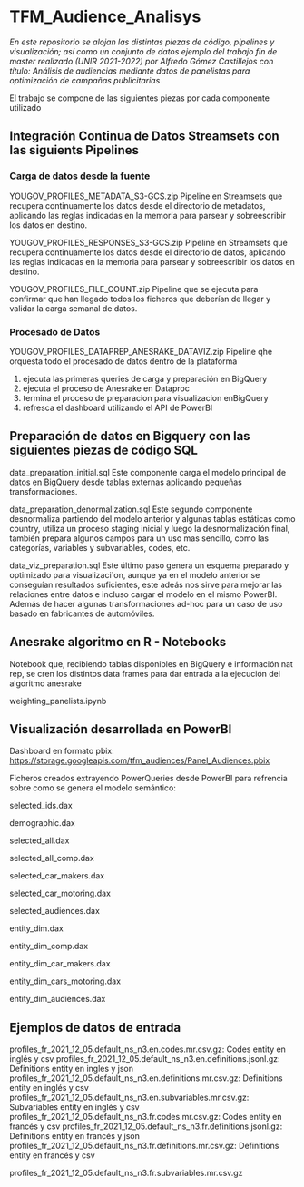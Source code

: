 # TFM_Audience_Analisys

_En este repositorio se alojan las distintas piezas de código, pipelines y visualización; así como un conjunto de datos ejemplo del trabajo fin de master realizado (UNIR 2021-2022) por Alfredo Gómez Castillejos con título: Análisis de audiencias mediante datos de panelistas para optimización de campañas publicitarias_

El trabajo se compone de las siguientes piezas por cada componente utilizado

## Integración Continua de Datos Streamsets con las siguients Pipelines

### Carga de datos desde la fuente 

YOUGOV_PROFILES_METADATA_S3-GCS.zip
Pipeline en Streamsets que recupera continuamente los datos desde el directorio de metadatos, aplicando las reglas indicadas en la memoria para parsear y sobreescribir los datos en destino.

YOUGOV_PROFILES_RESPONSES_S3-GCS.zip
Pipeline en Streamsets que recupera continuamente los datos desde el directorio de datos, aplicando las reglas indicadas en la memoria para parsear y sobreescribir los datos en destino.

YOUGOV_PROFILES_FILE_COUNT.zip
Pipeline que se ejecuta para confirmar que han llegado todos los ficheros que deberían de llegar y validar la carga semanal de datos.


### Procesado de Datos

YOUGOV_PROFILES_DATAPREP_ANESRAKE_DATAVIZ.zip
Pipeline qhe orquesta todo el procesado de datos dentro de la plataforma
1) ejecuta las primeras queries de carga y preparación en BigQuery
2) ejecuta el proceso de Anesrake en Dataproc
3) termina el proceso de preparacion para visualizacion enBigQuery
4) refresca el dashboard utilizando el API de PowerBI




## Preparación de datos en Bigquery con las siguientes piezas de código SQL
data_preparation_initial.sql
Este componente carga el modelo principal de datos en BigQuery desde tablas externas aplicando pequeñas transformaciones.


data_preparation_denormalization.sql
Este segundo componente desnormaliza partiendo del modelo anterior y algunas tablas estáticas como country, utiliza un proceso staging inicial y luego la desnormalización final, también prepara algunos campos para un uso mas sencillo, como las categorías, variables y subvariables, codes, etc.

data_viz_preparation.sql
Este último paso genera un esquema preparado y optimizado para visualizaci´on, aunque ya en el modelo anterior se conseguían resultados suficientes, este adeás nos sirve para mejorar las relaciones entre datos e incluso cargar el modelo en el mismo PowerBI. Además de hacer algunas transformaciones ad-hoc para un caso de uso basado en fabricantes de automóviles.




## Anesrake algoritmo en R - Notebooks

Notebook que, recibiendo tablas disponibles en BigQuery e información nat rep, se cren los distintos data frames para dar entrada a la ejecución del algoritmo anesrake

weighting_panelists.ipynb


## Visualización desarrollada en PowerBI


Dashboard en formato pbix: https://storage.googleapis.com/tfm_audiences/Panel_Audiences.pbix

Ficheros creados extrayendo PowerQueries desde PowerBI para refrencia sobre como se genera el modelo semántico:

selected_ids.dax

demographic.dax

selected_all.dax

selected_all_comp.dax

selected_car_makers.dax

selected_car_motoring.dax

selected_audiences.dax

entity_dim.dax

entity_dim_comp.dax

entity_dim_car_makers.dax

entity_dim_cars_motoring.dax

entity_dim_audiences.dax




## Ejemplos de datos de entrada

profiles_fr_2021_12_05.default_ns_n3.en.codes.mr.csv.gz: Codes entity en inglés y csv 
profiles_fr_2021_12_05.default_ns_n3.en.definitions.jsonl.gz: Definitions entity en ingles y json
profiles_fr_2021_12_05.default_ns_n3.en.definitions.mr.csv.gz: Definitions entity en inglés y csv
profiles_fr_2021_12_05.default_ns_n3.en.subvariables.mr.csv.gz: Subvariables entity en inglés y csv
profiles_fr_2021_12_05.default_ns_n3.fr.codes.mr.csv.gz: Codes entity en francés y csv
profiles_fr_2021_12_05.default_ns_n3.fr.definitions.jsonl.gz: Definitions entity en francés y json
profiles_fr_2021_12_05.default_ns_n3.fr.definitions.mr.csv.gz: Definitions entity en francés y csv

profiles_fr_2021_12_05.default_ns_n3.fr.subvariables.mr.csv.gz
